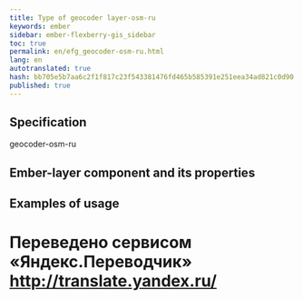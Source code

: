 ```yaml
--- 
title: Type of geocoder layer-osm-ru 
keywords: ember 
sidebar: ember-flexberry-gis_sidebar 
toc: true 
permalink: en/efg_geocoder-osm-ru.html 
lang: en 
autotranslated: true 
hash: bb705e5b7aa6c2f1f817c23f543381476fd465b585391e251eea34ad821c0d90 
published: true 
--- 
```


## Specification 

geocoder-osm-ru 

## Ember-layer component and its properties 

## Examples of usage 



 # Переведено сервисом «Яндекс.Переводчик» http://translate.yandex.ru/